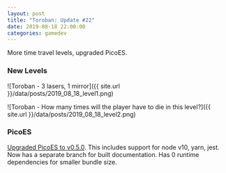 ```yaml
---
layout: post
title: "Toroban: Update #22"
date: 2019-08-18 22:00:00
categories: gamedev
---
```


More time travel levels, upgraded PicoES.

### New Levels

![Toroban - 3 lasers, 1 mirror]({{ site.url }}/data/posts/2019_08_18_level1.png)

![Toroban - How many times will the player have to die in this level?]({{ site.url }}/data/posts/2019_08_18_level2.png)

### PicoES

[Upgraded PicoES to v0.5.0](https://ayebear.com/picoes/). This includes support for node v10, yarn, jest. Now has a separate branch for built documentation. Has 0 runtime dependencies for smaller bundle size.
